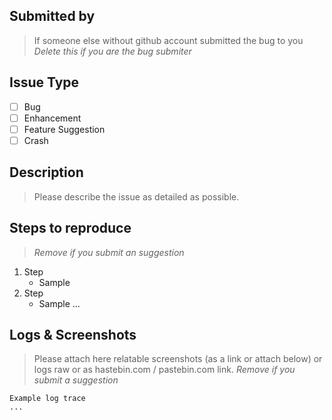 ## Submitted by
> If someone else without github account submitted the bug to you
*Delete this if you are the bug submiter*

## Issue Type
- [ ] Bug
- [ ] Enhancement
- [ ] Feature Suggestion
- [ ] Crash

## Description
> Please describe the issue as detailed as possible.

## Steps to reproduce
> *Remove if you submit an suggestion*

1. Step
    - Sample
2. Step
    - Sample
...

## Logs & Screenshots
> Please attach here relatable screenshots (as a link or attach below) or logs raw or as hastebin.com / pastebin.com link.
> *Remove if you submit a suggestion*

```
Example log trace
...
```
